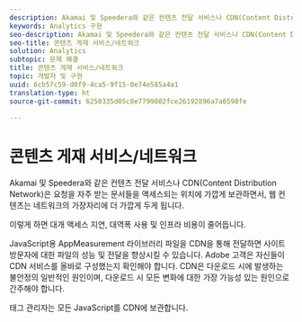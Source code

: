 ```yaml
---
description: Akamai 및 Speedera와 같은 컨텐츠 전달 서비스나 CDN(Content Distribution Network)은 요청을 자주 받는 문서들을 액세스되는 위치에 가깝게 보관하면서, 웹 컨텐츠는 네트워크의 가장자리에 더 가깝게 두게 됩니다.
keywords: Analytics 구현
seo-description: Akamai 및 Speedera와 같은 컨텐츠 전달 서비스나 CDN(Content Distribution Network)은 요청을 자주 받는 문서들을 액세스되는 위치에 가깝게 보관하면서, 웹 컨텐츠는 네트워크의 가장자리에 더 가깝게 두게 됩니다.
seo-title: 콘텐츠 게재 서비스/네트워크
solution: Analytics
subtopic: 문제 해결
title: 콘텐츠 게재 서비스/네트워크
topic: 개발자 및 구현
uuid: 6cb57c59-d0f9-4ca5-9f15-0e74e585a4a1
translation-type: ht
source-git-commit: 6250335d05c8e7799802fce26192896a7a6598fe

---
```



# 콘텐츠 게재 서비스/네트워크

Akamai 및 Speedera와 같은 컨텐츠 전달 서비스나 CDN(Content Distribution Network)은 요청을 자주 받는 문서들을 액세스되는 위치에 가깝게 보관하면서, 웹 컨텐츠는 네트워크의 가장자리에 더 가깝게 두게 됩니다.

이렇게 하면 대개 액세스 지연, 대역폭 사용 및 인프라 비용이 줄어듭니다.

JavaScript용 AppMeasurement 라이브러리 파일을 CDN을 통해 전달하면 사이트 방문자에 대한 파일의 성능 및 전달을 향상시킬 수 있습니다. Adobe 고객은 자신들이 CDN 서비스를 올바로 구성했는지 확인해야 합니다. CDN은 다운로드 시에 발생하는 불안정의 일반적인 원인이며, 다운로드 시 모든 변화에 대한 가장 가능성 있는 원인으로 간주해야 합니다.

태그 관리자는 모든 JavaScript를 CDN에 보관합니다.
